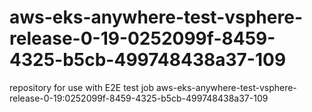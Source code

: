 # aws-eks-anywhere-test-vsphere-release-0-19-0252099f-8459-4325-b5cb-499748438a37-109
repository for use with E2E test job aws-eks-anywhere-test-vsphere-release-0-19:0252099f-8459-4325-b5cb-499748438a37-109
